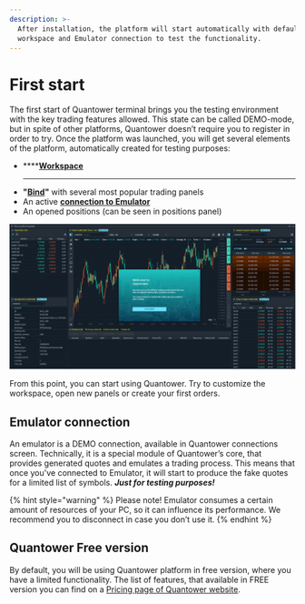 ```yaml
---
description: >-
  After installation, the platform will start automatically with default
  workspace and Emulator connection to test the functionality.
---
```


# First start

The first start of Quantower terminal brings you the testing environment with the key trading features allowed. This state can be called DEMO-mode, but in spite of other platforms, Quantower doesn’t require you to register in order to try. Once the platform was launched, you will get several elements of the platform, automatically created for testing purposes: 

* \*\*\*\*[**Workspace**](https://help.quantower.com/getting-started/workspaces-binds-groups#workspaces)
  ****
* **"**[**Bind**](https://help.quantower.com/getting-started/workspaces-binds-groups#binds)**"** with several most popular trading panels
* An active [**connection to Emulator**
  ](https://help.quantower.com/connections/emulator-demo-mode)
* An opened positions \(can be seen in positions panel\)

![Default Workspace with merged panels in Bind](../.gitbook/assets/welcome-screen.png)

From this point, you can start using Quantower. Try to customize the workspace, open new panels or create your first orders.

## Emulator connection

An emulator is a DEMO connection, available in Quantower connections screen. Technically, it is a special module of Quantower’s core, that provides generated quotes and emulates a trading process. This means that once you've connected to Emulator, it will start to produce the fake quotes for a limited list of symbols. _**Just for testing purposes!**_

{% hint style="warning" %}
Please note! Emulator consumes a certain amount of resources of your PC, so it can influence its performance. We recommend you to disconnect in case you don’t use it.
{% endhint %}

## Quantower Free version

By default, you will be using Quantower platform in free version, where you have a limited functionality. The list of features, that available in FREE version you can find on a [Pricing page of Quantower website](https://www.quantower.com/pricing).

